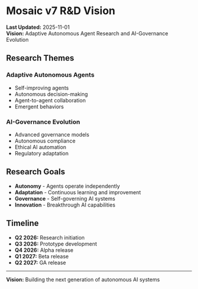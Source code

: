 # Mosaic v7 R&D Vision

**Last Updated:** 2025-11-01  
**Vision:** Adaptive Autonomous Agent Research and AI-Governance Evolution

## Research Themes

### Adaptive Autonomous Agents

- Self-improving agents
- Autonomous decision-making
- Agent-to-agent collaboration
- Emergent behaviors

### AI-Governance Evolution

- Advanced governance models
- Autonomous compliance
- Ethical AI automation
- Regulatory adaptation

## Research Goals

- **Autonomy** - Agents operate independently
- **Adaptation** - Continuous learning and improvement
- **Governance** - Self-governing AI systems
- **Innovation** - Breakthrough AI capabilities

## Timeline

- **Q2 2026:** Research initiation
- **Q3 2026:** Prototype development
- **Q4 2026:** Alpha release
- **Q1 2027:** Beta release
- **Q2 2027:** GA release

---

**Vision:** Building the next generation of autonomous AI systems
